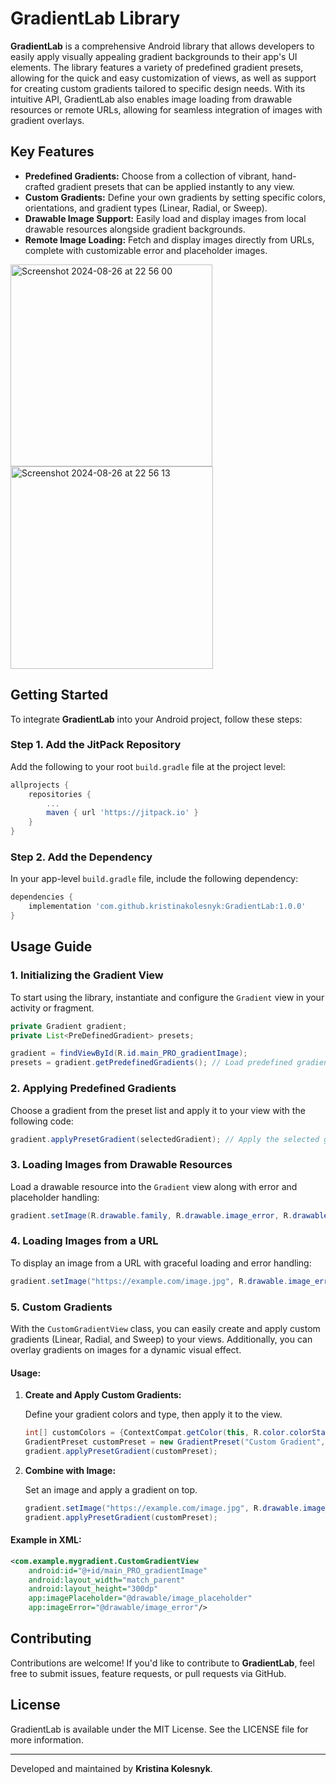# GradientLab Library

**GradientLab** is a comprehensive Android library that allows developers to easily apply visually appealing gradient backgrounds to their app's UI elements. The library features a variety of predefined gradient presets, allowing for the quick and easy customization of views, as well as support for creating custom gradients tailored to specific design needs. With its intuitive API, GradientLab also enables image loading from drawable resources or remote URLs, allowing for seamless integration of images with gradient overlays.

## Key Features

- **Predefined Gradients:** Choose from a collection of vibrant, hand-crafted gradient presets that can be applied instantly to any view.
- **Custom Gradients:** Define your own gradients by setting specific colors, orientations, and gradient types (Linear, Radial, or Sweep).
- **Drawable Image Support:** Easily load and display images from local drawable resources alongside gradient backgrounds.
- **Remote Image Loading:** Fetch and display images directly from URLs, complete with customizable error and placeholder images.
<img width="323" alt="Screenshot 2024-08-26 at 22 56 00" src="https://github.com/user-attachments/assets/d881e575-1632-447e-a3f5-015b104d16cc">
<img width="324" alt="Screenshot 2024-08-26 at 22 56 13" src="https://github.com/user-attachments/assets/95e9d640-a726-4fb8-8235-2ebccf156be5">


## Getting Started

To integrate **GradientLab** into your Android project, follow these steps:

### Step 1. Add the JitPack Repository

Add the following to your root `build.gradle` file at the project level:

```gradle
allprojects {
    repositories {
        ...
        maven { url 'https://jitpack.io' }
    }
}
```

### Step 2. Add the Dependency

In your app-level `build.gradle` file, include the following dependency:

```gradle
dependencies {
    implementation 'com.github.kristinakolesnyk:GradientLab:1.0.0'
}
```

## Usage Guide

### 1. Initializing the Gradient View

To start using the library, instantiate and configure the `Gradient` view in your activity or fragment.

```java
private Gradient gradient;
private List<PreDefinedGradient> presets;

gradient = findViewById(R.id.main_PRO_gradientImage);
presets = gradient.getPredefinedGradients(); // Load predefined gradient options
```

### 2. Applying Predefined Gradients

Choose a gradient from the preset list and apply it to your view with the following code:

```java
gradient.applyPresetGradient(selectedGradient); // Apply the selected gradient
```

### 3. Loading Images from Drawable Resources

Load a drawable resource into the `Gradient` view along with error and placeholder handling:

```java
gradient.setImage(R.drawable.family, R.drawable.image_error, R.drawable.image_placeholder, ImageView.ScaleType.CENTER_CROP);
```

### 4. Loading Images from a URL

To display an image from a URL with graceful loading and error handling:

```java
gradient.setImage("https://example.com/image.jpg", R.drawable.image_error, R.drawable.image_placeholder, ImageView.ScaleType.CENTER_CROP);
```

### 5. Custom Gradients

With the `CustomGradientView` class, you can easily create and apply custom gradients (Linear, Radial, and Sweep) to your views. Additionally, you can overlay gradients on images for a dynamic visual effect.

#### Usage:

1. **Create and Apply Custom Gradients:**

   Define your gradient colors and type, then apply it to the view.

   ```java
   int[] customColors = {ContextCompat.getColor(this, R.color.colorStart), ContextCompat.getColor(this, R.color.colorEnd)};
   GradientPreset customPreset = new GradientPreset("Custom Gradient", customColors, null, GradientPreset.GradientType.LINEAR);
   gradient.applyPresetGradient(customPreset);
   ```

2. **Combine with Image:**

   Set an image and apply a gradient on top.

   ```java
   gradient.setImage("https://example.com/image.jpg", R.drawable.image_error, R.drawable.image_placeholder, ImageView.ScaleType.CENTER_CROP);
   gradient.applyPresetGradient(customPreset);
   ```

#### Example in XML:

```xml
<com.example.mygradient.CustomGradientView
    android:id="@+id/main_PRO_gradientImage"
    android:layout_width="match_parent"
    android:layout_height="300dp"
    app:imagePlaceholder="@drawable/image_placeholder"
    app:imageError="@drawable/image_error"/>
```

## Contributing

Contributions are welcome! If you'd like to contribute to **GradientLab**, feel free to submit issues, feature requests, or pull requests via GitHub.

## License

GradientLab is available under the MIT License. See the LICENSE file for more information.

---

Developed and maintained by **Kristina Kolesnyk**.
```
